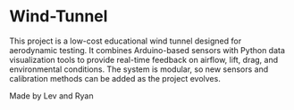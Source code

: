 # Wind-Tunnel

This project is a low-cost educational wind tunnel designed for aerodynamic testing.
It combines Arduino-based sensors with Python data visualization tools to provide real-time feedback on airflow, lift, drag, and environmental conditions.
The system is modular, so new sensors and calibration methods can be added as the project evolves.

Made by Lev and Ryan
